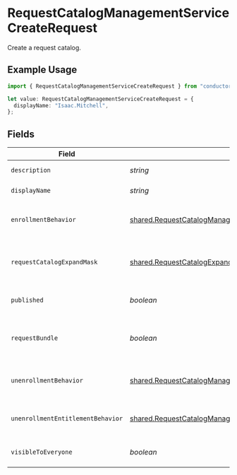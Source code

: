 # RequestCatalogManagementServiceCreateRequest

Create a request catalog.

## Example Usage

```typescript
import { RequestCatalogManagementServiceCreateRequest } from "conductorone-sdk-typescript/sdk/models/shared";

let value: RequestCatalogManagementServiceCreateRequest = {
  displayName: "Isaac.Mitchell",
};
```

## Fields

| Field                                                                                                                                                                                           | Type                                                                                                                                                                                            | Required                                                                                                                                                                                        | Description                                                                                                                                                                                     |
| ----------------------------------------------------------------------------------------------------------------------------------------------------------------------------------------------- | ----------------------------------------------------------------------------------------------------------------------------------------------------------------------------------------------- | ----------------------------------------------------------------------------------------------------------------------------------------------------------------------------------------------- | ----------------------------------------------------------------------------------------------------------------------------------------------------------------------------------------------- |
| `description`                                                                                                                                                                                   | *string*                                                                                                                                                                                        | :heavy_minus_sign:                                                                                                                                                                              | The description of the new request catalog.                                                                                                                                                     |
| `displayName`                                                                                                                                                                                   | *string*                                                                                                                                                                                        | :heavy_check_mark:                                                                                                                                                                              | The display name of the new request catalog.                                                                                                                                                    |
| `enrollmentBehavior`                                                                                                                                                                            | [shared.RequestCatalogManagementServiceCreateRequestEnrollmentBehavior](../../../sdk/models/shared/requestcatalogmanagementservicecreaterequestenrollmentbehavior.md)                           | :heavy_minus_sign:                                                                                                                                                                              | Defines how to handle the request policies of the entitlements in the catalog during enrollment.                                                                                                |
| `requestCatalogExpandMask`                                                                                                                                                                      | [shared.RequestCatalogExpandMask](../../../sdk/models/shared/requestcatalogexpandmask.md)                                                                                                       | :heavy_minus_sign:                                                                                                                                                                              | The RequestCatalogExpandMask includes the paths in the catalog view to expand in the return value of this call.                                                                                 |
| `published`                                                                                                                                                                                     | *boolean*                                                                                                                                                                                       | :heavy_minus_sign:                                                                                                                                                                              | Whether or not the new catalog should be created as published.                                                                                                                                  |
| `requestBundle`                                                                                                                                                                                 | *boolean*                                                                                                                                                                                       | :heavy_minus_sign:                                                                                                                                                                              | Whether all the entitlements in the catalog can be requests at once. Your tenant must have the bundles feature to use this.                                                                     |
| `unenrollmentBehavior`                                                                                                                                                                          | [shared.RequestCatalogManagementServiceCreateRequestUnenrollmentBehavior](../../../sdk/models/shared/requestcatalogmanagementservicecreaterequestunenrollmentbehavior.md)                       | :heavy_minus_sign:                                                                                                                                                                              | Defines how to handle the revocation of the entitlements in the catalog during unenrollment.                                                                                                    |
| `unenrollmentEntitlementBehavior`                                                                                                                                                               | [shared.RequestCatalogManagementServiceCreateRequestUnenrollmentEntitlementBehavior](../../../sdk/models/shared/requestcatalogmanagementservicecreaterequestunenrollmententitlementbehavior.md) | :heavy_minus_sign:                                                                                                                                                                              | Defines how to handle the revoke policies of the entitlements in the catalog during unenrollment.                                                                                               |
| `visibleToEveryone`                                                                                                                                                                             | *boolean*                                                                                                                                                                                       | :heavy_minus_sign:                                                                                                                                                                              | Whether or not the new catalog is visible to everyone by default.                                                                                                                               |